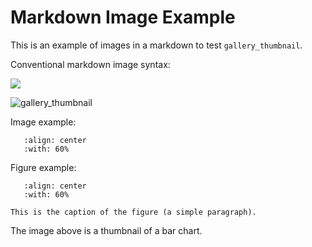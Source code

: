 # Markdown Image Example

This is an example of images in a markdown to test ``gallery_thumbnail``.

Conventional markdown image syntax:

![](../_static/bar_colors.png)

![gallery_thumbnail](../_static/barchart.png)

Image example:

```{image} ../_static/affine.png
   :align: center
   :with: 60%
```

Figure example:

```{figure} ../_static/rgb.png
   :align: center
   :with: 60%

This is the caption of the figure (a simple paragraph).
```

The image above is a thumbnail of a bar chart.